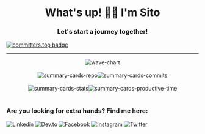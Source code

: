 
<h1 align="center">What's up! 🐱‍👤 I'm Sito</h1>
<h3 align="center">Let's start a journey together!</h3>

[![committers.top badge](https://user-badge.committers.top/cuba/sito8943.svg)](https://user-badge.committers.top/cuba/sito8943)

*************


<div style="display: flex; justify-content: center;">

 <img src="http://github-profile-summary-cards.vercel.app/api/cards/profile-details?username=sito8943&theme=aura_dark" alt="wave-chart" />
 
</div>

<br>
<div style="display: flex; justify-content: center;" >
 
<img src="http://github-profile-summary-cards.vercel.app/api/cards/repos-per-language?username=sito8943&theme=aura_dark" alt="summary-cards-repo" />
 
<img src="http://github-profile-summary-cards.vercel.app/api/cards/most-commit-language?username=sito8943&theme=aura_dark" alt="summary-cards-commits" />

</div>

<br>

<div style="display: flex; justify-content: center;">
 
<img src="http://github-profile-summary-cards.vercel.app/api/cards/stats?username=sito8943&theme=aura_dark)" alt="summary-cards-stats" />

<img src="http://github-profile-summary-cards.vercel.app/api/cards/productive-time?username=sito8943&theme=aura_dark&utcOffset=8)" alt="summary-cards-productive-time" />

</div>

<br>
 
### Are you looking for extra hands? Find me here:
[![Linkedin](https://img.shields.io/badge/-LinkedIn-0A66C2?style=flat&logo=Linkedin&logoColor=white)](https://www.linkedin.com/in/carlos-andres-89556120b/)
[![Dev.to](https://img.shields.io/badge/Dev.to-0A0A0A?style=flat&logo=dev.to&logoColor=white)](https://dev.to/sitonimbus)
[![Facebook](https://img.shields.io/badge/Facebook-1877F2?style=flat&logo=facebook&logoColor=white)](https://www.facebook.com/carlosandres.moragonzalez.7/)
[![Instagram](https://img.shields.io/badge/Instagram-E4405F?style=flat&logo=instagram&logoColor=white)](https://www.instagram.com/carlosandresmoragonzalez/)
[![Twitter](https://img.shields.io/badge/Twitter-5865F2?style=flat&logo=twitter&logoColor=white)](https://twitter.com/sito8943)

